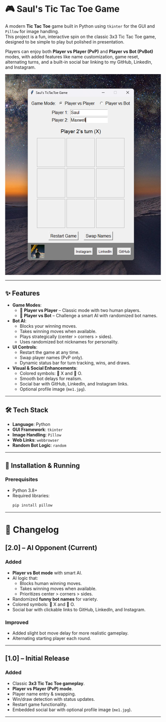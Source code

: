 # 🎮 Saul's Tic Tac Toe Game

A modern **Tic Tac Toe** game built in Python using `tkinter` for the GUI and `Pillow` for image handling.  
This project is a fun, interactive spin on the classic 3x3 Tic Tac Toe game, designed to be simple to play but polished in presentation.  

Players can enjoy both **Player vs Player (PvP)** and **Player vs Bot (PvBot)** modes, with added features like name customization, game reset, alternating turns, and a built-in social bar linking to my GitHub, LinkedIn, and Instagram.  

![Screenshot](ttt_preview.png)

---

## ✨ Features

- **Game Modes**:
  - 👫 **Player vs Player** – Classic mode with two human players.  
  - 🤖 **Player vs Bot** – Challenge a smart AI with randomized bot names.  
- **Bot AI**:
  - Blocks your winning moves.  
  - Takes winning moves when available.  
  - Plays strategically (center > corners > sides).  
  - Uses randomized bot nicknames for personality.  
- **UI Controls**:
  - Restart the game at any time.  
  - Swap player names (PvP only).  
  - Dynamic status bar for turn tracking, wins, and draws.  
- **Visual & Social Enhancements**:
  - Colored symbols: 🔴 X and 🔵 O.  
  - Smooth bot delays for realism.  
  - Social bar with GitHub, LinkedIn, and Instagram links.  
  - Optional profile image (`me1.jpg`).  

---

## 🛠️ Tech Stack

- **Language**: Python  
- **GUI Framework**: `tkinter`  
- **Image Handling**: `Pillow`  
- **Web Links**: `webbrowser`  
- **Random Bot Logic**: `random`  

---

## 🚀 Installation & Running

### Prerequisites
- Python 3.8+  
- Required libraries:  
  ```bash
  pip install pillow

---

# 📜 Changelog

## [2.0] – AI Opponent (Current)
### Added
- **Player vs Bot mode** with smart AI.  
- AI logic that:
  - Blocks human winning moves.  
  - Takes winning moves when available.  
  - Prioritizes center > corners > sides.  
- Randomized **funny bot names** for variety.  
- Colored symbols: 🔴 X and 🔵 O.  
- Social bar with clickable links to GitHub, LinkedIn, and Instagram.  

### Improved
- Added slight bot move delay for more realistic gameplay.  
- Alternating starting player each round.  

---

## [1.0] – Initial Release
### Added
- Classic **3x3 Tic Tac Toe gameplay**.  
- **Player vs Player (PvP) mode**.  
- Player name entry & swapping.  
- Win/draw detection with status updates.  
- Restart game functionality.  
- Embedded social bar with optional profile image (`me1.jpg`).  

---
